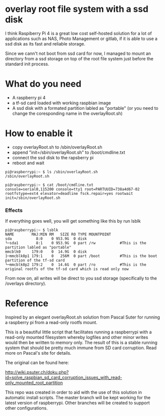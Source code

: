 # overlay root file system with a ssd disk

I think Raspiberry Pi 4 is a great low cost self-hosted solution for a lot of applications such as NAS, Photo Management or gitlab, if it is able to use a ssd disk as its fast and reliable storage.

Since we cann't not boot from ssd card for now, I managed to mount an directory from a ssd storage on top of the root file system just before the standard init process.

# What do you need

* A raspberry pi 4 
* a tf-sd card loaded with working raspbian image 
* A ssd disk with a formated partition labled as "portable" (or you need to change the coresponding name in the overlayRoot.sh)

# How to enable it

* copy overlayRoot.sh to /sbin/overlayRoot.sh
* append "init=/sbin/overlayRoot.sh" to /boot/cmdline.txt
* connect the ssd disk to the rapsberry pi
* reboot and wait

```lang=shell
pi@raspberrypi:~ $ ls /sbin/overlayRoot.sh
/sbin/overlayRoot.sh

pi@raspberrypi:~ $ cat /boot/cmdline.txt
console=serial0,115200 console=tty1 root=PARTUUID=738a4d67-02 rootfstype=ext4 elevator=deadline fsck.repair=yes rootwait init=/sbin/overlayRoot.sh
```
### Effects
If everything goes well, you will get something like this by run lsblk

```lang=shell
pi@raspberrypi:~ $ lsblk
NAME        MAJ:MIN RM   SIZE RO TYPE MOUNTPOINT
sda           8:0    0 953.9G  0 disk              
└─sda1        8:1    0 953.9G  0 part /rw           #This is the partition labled as "portable"
mmcblk0     179:0    0  14.9G  0 disk 
├─mmcblk0p1 179:1    0   256M  0 part /boot         #This is the boot partition of the tf-sd card
└─mmcblk0p2 179:2    0  14.6G  0 part /ro           #This is the original rootfs of the tf-sd card which is read only now

```

From now on, all writes will be direct to you ssd storage (specifically to the <portable partition>/overlays directory).


# Reference 

Inspired by an elegant overlayRoot.sh solution from Pascal Suter for running a raspberry pi from a read-only rootfs mount.

This is a beautiful little script that facilitates running a raspberrypi with a read-only mounted filesystem whereby logfiles and other minor writes would then be written to memory only. The result of this is a stable running system that should be pretty much immune from SD card corruption. Read more on Pascal's site for details.

The original can be found here:

http://wiki.psuter.ch/doku.php?id=solve_raspbian_sd_card_corruption_issues_with_read-only_mounted_root_partition

This repo was created in order to aid with the use of this solution in automatic install scripts. The master branch will be kept working for the latest version of raspberrypi. Other branches will be created to support other configurations.
